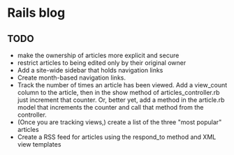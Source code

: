 # Rails blog

## TODO
* make the ownership of articles more explicit and secure
* restrict articles to being edited only by their original owner
* Add a site-wide sidebar that holds navigation links
* Create month-based navigation links.
* Track the number of times an article has been viewed. Add a view_count column to the article, then in the show method of articles_controller.rb just increment that counter. Or, better yet, add a method in the article.rb model that increments the counter and call that method from the controller.
* (Once you are tracking views,) create a list of the three "most popular" articles
* Create a RSS feed for articles using the respond_to method and XML view templates
